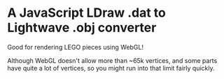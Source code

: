 A JavaScript LDraw .dat to Lightwave .obj converter
===================================================

Good for rendering LEGO pieces using WebGL!

Although WebGL doesn't allow more than ~65k vertices,
and some parts have quite a lot of vertices, so you
might run into that limit fairly quickly.
